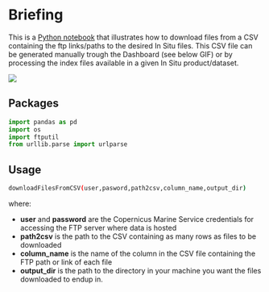 # Briefing
This is a [Python notebook](https://github.com/CopernicusMarineInsitu/downloadFilesFromCSV/blob/master/downloadFilesFromCSV.ipynb) that illustrates how to download files from a CSV containing the ftp links/paths to the desired In Situ files. This CSV file can be generated manually trough the Dashboard (see below GIF) or by processing the index files available in a given In Situ product/dataset.

![](dashboardExport.gif)

## Packages
```python
import pandas as pd
import os
import ftputil
from urllib.parse import urlparse
```

## Usage
```bash
downloadFilesFromCSV(user,pasword,path2csv,column_name,output_dir)
```
where:
- **user** and **password** are the Copernicus Marine Service credentials for accessing the FTP server where data is hosted
- **path2csv** is the path to the CSV containing as many rows as files to be downloaded
- **column_name** is the name of the column in the CSV file containing the FTP path or link of each file
- **output_dir** is the path to the directory in your machine you want the files downloaded to endup in.